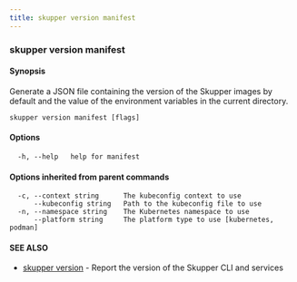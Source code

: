 ```yaml
---
title: skupper version manifest
---
```

### skupper version manifest



#### Synopsis

Generate a JSON file containing the version of the Skupper images by default and the value of the environment variables in the current directory.

```
skupper version manifest [flags]
```

#### Options

```
  -h, --help   help for manifest
```

#### Options inherited from parent commands

```
  -c, --context string      The kubeconfig context to use
      --kubeconfig string   Path to the kubeconfig file to use
  -n, --namespace string    The Kubernetes namespace to use
      --platform string     The platform type to use [kubernetes, podman]
```

#### SEE ALSO

* [skupper version](skupper_version.html)	 - Report the version of the Skupper CLI and services

<!-- ###### Auto generated by spf13/cobra on 29-May-2024
 -->